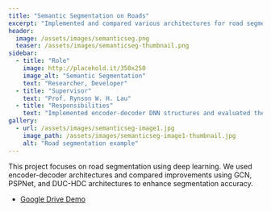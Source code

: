 ```yaml
---
title: "Semantic Segmentation on Roads"
excerpt: "Implemented and compared various architectures for road segmentation tasks."
header:
  image: /assets/images/semanticseg.png
  teaser: /assets/images/semanticseg-thumbnail.png
sidebar:
  - title: "Role"
    image: http://placehold.it/350x250
    image_alt: "Semantic Segmentation"
    text: "Researcher, Developer"
  - title: "Supervisor"
    text: "Prof. Rynson W. H. Lau"
  - title: "Responsibilities"
    text: "Implemented encoder-decoder DNN structures and evaluated the performance of GCN, PSPNet, and DUC-HDC architectures."
gallery:
  - url: /assets/images/semanticseg-image1.jpg
    image_path: /assets/images/semanticseg-image1-thumbnail.jpg
    alt: "Road segmentation example"
---
```


This project focuses on road segmentation using deep learning. We used encoder-decoder architectures and compared improvements using GCN, PSPNet, and DUC-HDC architectures to enhance segmentation accuracy.

<ul class="actions">
  <li><a href="https://drive.google.com/drive/folders/1JsmofsAk6V2pRyq1X594T6nMnk9MqUtF" class="button" target="_blank">Google Drive Demo</a></li>
</ul>
